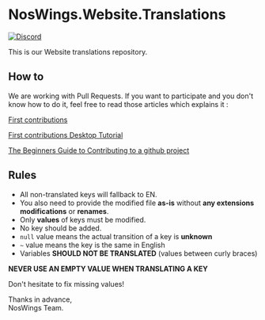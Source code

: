 # NosWings.Website.Translations

[![Discord](https://discordapp.com/api/guilds/468831707877867530/widget.png?style=banner2)](https://discord.gg/RUk4r4T)

This is our Website translations repository.

## How to

We are working with Pull Requests. If you want to participate and you don't know how to do it, feel free to read those articles which explains it :

[First contributions](https://github.com/firstcontributions/first-contributions)

[First contributions Desktop Tutorial](https://github.com/firstcontributions/first-contributions/blob/master/github-desktop-tutorial.md)

[The Beginners Guide to Contributing to a github project](https://akrabat.com/the-beginners-guide-to-contributing-to-a-github-project)

## Rules

+ All non-translated keys will fallback to EN.
+ You also need to provide the modified file **as-is** without **any extensions modifications** or **renames**.
+ Only **values** of keys must be modified.
+ No key should be added.
+ `null` value means the actual transition of a key is **unknown**
+ `~` value means the key is the same in English
+ Variables **SHOULD NOT BE TRANSLATED** (values between curly braces)

**NEVER USE AN EMPTY VALUE WHEN TRANSLATING A KEY**

Don't hesitate to fix missing values!

Thanks in advance, \
NosWings Team.
